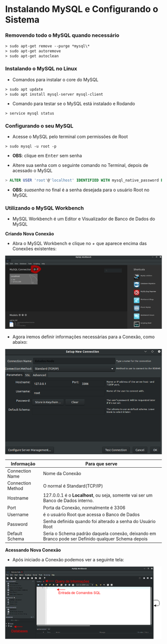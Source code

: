 # Instalando MySQL e Configurando o Sistema

### Removendo todo o MySQL quando necessário

```shell
> sudo apt-get remove --purge *mysql\*
> sudo apt-get autoremove
> sudo apt-get autoclean
```

### Instalando o MySQL no Linux

* Comandos para instalar o core do MySQL

```shell
> sudo apt update
> sudo apt install mysql-server mysql-client
```

* Comando para testar se o MySQL está instalado e Rodando

```shell
> service mysql status
```

### Configurando o seu MySQL

* Acesse o MySQL pelo terminal com permissões de Root

```shell
> sudo mysql -u root -p
```
* **OBS**: clique em <kbd>Enter</kbd> sem senha

* Altere sua senha com o seguinte comando no Terminal, depois de acessado o MySQL

```sql
> ALTER USER 'root'@'localhost' IDENTIFIED WITH mysql_native_password BY 'suasenha';
```

* **OBS**: _suasenha_ no final é a senha desejada para o usuário Root no MySQL

### Utilizando o MySQL Workbench

* MySQL Workbench é um Editor e Visualizador de Banco de Dados do MySQL

**Criando Nova Conexão**

* Abra o MySQL Workbench e clique no _+_ que aparece encima das Conexões existentes:

<img src="../../source/images/workbench-init.png">

* Agora iremos definir informações necessárias para a Conexão, como abaixo:

<img src="../../Source/Images/workbench-info.png">

Informação|Para que serve
|---|---|
Connection Name| Nome da Conexão
Connection Method| O normal é Standard(TCP/IP)
Hostname|127.0.0.1 é o **Localhost**, ou seja, somente vai ser um Banco de Dados interno.
Port|Porta da Conexão, normalmente é 3306
Username| é o usuário Root que acessa o Banco de Dados
Password| Senha definida quando foi alterado a senha do Usuário Root
Default Schema| Seria o Schema padrão daquela conexão, deixando em Branco pode ser Definido qualquer Schema depois

**Acessando Nova Conexão**

* Após iniciado a Conexão podemos ver a seguinte tela:

<img src="../../Source/Images/workbench-descriptions.png">